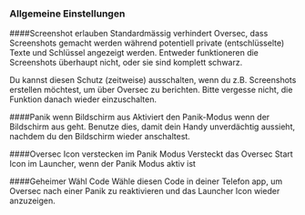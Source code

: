 ### Allgemeine Einstellungen

####Screenshot erlauben
Standardmässig verhindert Oversec, dass Screenshots gemacht werden während potentiell private (entschlüsselte) Texte und Schlüssel angezeigt werden. Entweder funktioneren die Screenshots überhaupt nicht, oder sie sind komplett schwarz.

Du kannst diesen Schutz (zeitweise) ausschalten, wenn du z.B. Screenshots erstellen möchtest, um über Oversec zu berichten. Bitte vergesse nicht, die Funktion danach wieder einzuschalten.

####Panik wenn Bildschirm aus
Aktiviert den Panik-Modus wenn der Bildschirm aus geht. Benutze dies, damit dein Handy unverdächtig aussieht, nachdem du den Bildschirm wieder anschaltest. 

####Oversec Icon verstecken im Panik Modus
Versteckt das Oversec Start Icon im Launcher, wenn der Panik Modus aktiv ist

####Geheimer Wähl Code
Wähle diesen Code in deiner Telefon app, um Oversec nach einer Panik zu reaktivieren und das Launcher Icon wieder anzuzeigen.